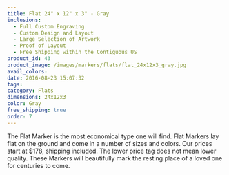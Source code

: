 ```yaml
---
title: Flat 24" x 12" x 3" - Gray
inclusions:
  - Full Custom Engraving
  - Custom Design and Layout
  - Large Selection of Artwork
  - Proof of Layout
  - Free Shipping within the Contiguous US
product_id: 43
product_image: /images/markers/flats/flat_24x12x3_gray.jpg
avail_colors: 
date: 2016-08-23 15:07:32
tags:
category: Flats
dimensions: 24x12x3
color: Gray
free_shipping: true
order: 7
---
```

The Flat Marker is the most economical type one will find. Flat Markers lay flat on the ground and come in a number of sizes and colors. Our prices start at $178, shipping included. The lower price tag does not mean lower quality. These Markers will beautifully mark the resting place of a loved one for centuries to come.